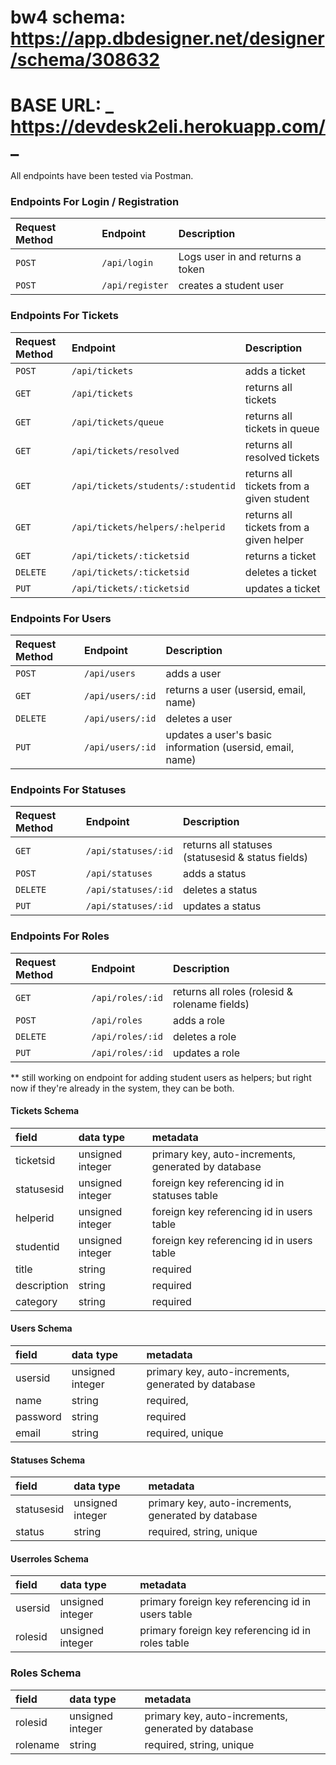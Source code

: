 # bw4 schema:  https://app.dbdesigner.net/designer/schema/308632

# BASE URL: **_ https://devdesk2eli.herokuapp.com/ _**

All endpoints have been tested via Postman.

### Endpoints For Login / Registration

| Request Method | Endpoint         | Description                          |
| :------------- | :--------------- | :----------------------------------- |
| `POST`         | `/api/login`     | Logs user in and returns a token     |
| `POST`         | `/api/register`  | creates a student user               |

### Endpoints For Tickets

| Request Method | Endpoint                           | Description                              |
| :------------- | :--------------------------------- | :--------------------------------------- |
| `POST`         | `/api/tickets`                     | adds a ticket                            |
| `GET`          | `/api/tickets`                     | returns all tickets                      |
| `GET`          | `/api/tickets/queue`               | returns all tickets in queue             |
| `GET`          | `/api/tickets/resolved`            | returns all resolved tickets             |
| `GET`          | `/api/tickets/students/:studentid` | returns all tickets from a given student |
| `GET`          | `/api/tickets/helpers/:helperid`   | returns all tickets from a given helper  |
| `GET`          | `/api/tickets/:ticketsid`          | returns a ticket                         |
| `DELETE`       | `/api/tickets/:ticketsid`          | deletes a ticket                         |
| `PUT`          | `/api/tickets/:ticketsid`          | updates a ticket                         |

### Endpoints For Users

| Request Method | Endpoint         | Description                                               |
| :------------- | :--------------- | :-------------------------------------------------------- |
| `POST`         | `/api/users`     | adds a user                                               |
| `GET`          | `/api/users/:id` | returns a user (usersid, email, name)                     |
| `DELETE`       | `/api/users/:id` | deletes a user                                            |
| `PUT`          | `/api/users/:id` | updates a user's basic information (usersid, email, name) |

### Endpoints For Statuses

| Request Method | Endpoint            | Description                                       |
| :------------- | :------------------ | :------------------------------------------------ |
| `GET`          | `/api/statuses/:id` | returns all statuses (statusesid & status fields) |
| `POST`         | `/api/statuses`     | adds a status                                     |
| `DELETE`       | `/api/statuses/:id` | deletes a status                                  |
| `PUT`          | `/api/statuses/:id` | updates a status                                  |

### Endpoints For Roles

| Request Method | Endpoint         | Description                                   |
| :------------- | :--------------- | :-------------------------------------------- |
| `GET`          | `/api/roles/:id` | returns all roles (rolesid & rolename fields) |
| `POST`         | `/api/roles`     | adds a role                                   |
| `DELETE`       | `/api/roles/:id` | deletes a role                                |
| `PUT`          | `/api/roles/:id` | updates a role                                |

** still working on endpoint for adding student users as helpers; but right now if they're already in the system, they can be both.

#### Tickets Schema

| field       | data type        | metadata                                            |
| :---------- | :--------------- | :-------------------------------------------------- |
| ticketsid   | unsigned integer | primary key, auto-increments, generated by database |
| statusesid  | unsigned integer | foreign key referencing id in statuses table        |
| helperid    | unsigned integer | foreign key referencing id in users table           |
| studentid   | unsigned integer | foreign key referencing id in users table           |
| title       | string           | required                                            |
| description | string           | required                                            |
| category    | string           | required                                            |

#### Users Schema

| field    | data type        | metadata                                               |
| :------- | :--------------- | :--------------------------------------------------    |
| usersid  | unsigned integer | primary key, auto-increments, generated by database    |
| name     | string           | required,                                              |
| password | string           | required                                               |
| email    | string           | required, unique                                       |

#### Statuses Schema

| field      | data type        | metadata                                             |
| :--------  | :--------------- | :--------------------------------------------------- |
| statusesid | unsigned integer | primary key, auto-increments, generated by database  |
| status     | string           | required, string, unique                             |

#### Userroles Schema

| field       | data type        | metadata                                            |
| :---------- | :--------------- | :-------------------------------------------------- |
| usersid     | unsigned integer | primary foreign key referencing id in users table   |
| rolesid     | unsigned integer | primary foreign key referencing id in roles table   |

### Roles Schema

| field    | data type        | metadata                                               |
| :------  | :--------------- | :--------------------------------------------------    |
| rolesid  | unsigned integer | primary key, auto-increments, generated by database    |
| rolename | string           | required, string, unique                               |
